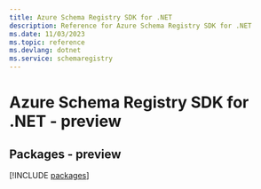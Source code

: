```yaml
---
title: Azure Schema Registry SDK for .NET
description: Reference for Azure Schema Registry SDK for .NET
ms.date: 11/03/2023
ms.topic: reference
ms.devlang: dotnet
ms.service: schemaregistry
---
```

# Azure Schema Registry SDK for .NET - preview
## Packages - preview
[!INCLUDE [packages](schema-registry-index.md)]